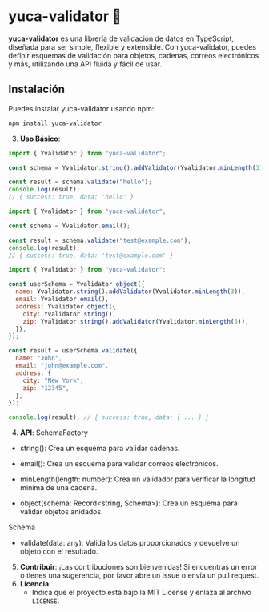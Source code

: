 # yuca-validator 🎯

**yuca-validator** es una librería de validación de datos en TypeScript, diseñada para ser simple, flexible y extensible. Con yuca-validator, puedes definir esquemas de validación para objetos, cadenas, correos electrónicos y más, utilizando una API fluida y fácil de usar.

## Instalación

Puedes instalar yuca-validator usando npm:

```bash
npm install yuca-validator
```

3. **Uso Básico**:

```javascript
import { Yvalidator } from "yuca-validator";

const schema = Yvalidator.string().addValidator(Yvalidator.minLength(3));

const result = schema.validate("hello");
console.log(result);
// { success: true, data: 'hello' }
```

```javascript
import { Yvalidator } from "yuca-validator";

const schema = Yvalidator.email();

const result = schema.validate("test@example.com");
console.log(result);
// { success: true, data: 'test@example.com' }
```

```javascript
import { Yvalidator } from "yuca-validator";

const userSchema = Yvalidator.object({
  name: Yvalidator.string().addValidator(Yvalidator.minLength(3)),
  email: Yvalidator.email(),
  address: Yvalidator.object({
    city: Yvalidator.string(),
    zip: Yvalidator.string().addValidator(Yvalidator.minLength(5)),
  }),
});

const result = userSchema.validate({
  name: "John",
  email: "john@example.com",
  address: {
    city: "New York",
    zip: "12345",
  },
});

console.log(result); // { success: true, data: { ... } }
```

4. **API**: 
SchemaFactory

- string(): Crea un esquema para validar cadenas.

- email(): Crea un esquema para validar correos electrónicos.

- minLength(length: number): Crea un validador para verificar la longitud mínima de una cadena.

- object(schema: Record<string, Schema>): Crea un esquema para validar objetos anidados.

Schema

- validate(data: any): Valida los datos proporcionados y devuelve un objeto con el resultado.

5. **Contribuir**: ¡Las contribuciones son bienvenidas! Si encuentras un error o tienes una sugerencia, por favor abre un issue o envía un pull request.
6. **Licencia**:
   - Indica que el proyecto está bajo la MIT License y enlaza al archivo `LICENSE`.
